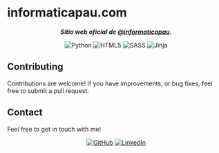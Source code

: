 # informaticapau.com

<div align="center">
  
***Sitio web oficial de [@informaticapau](<https://github.com/informaticapau>).***

![Python](https://img.shields.io/badge/Python-black?logo=python&logoColor=white&labelColor=grey&color=%233776AB)
![HTML5](https://img.shields.io/badge/HTML5-black?logo=html5&logoColor=white&labelColor=grey&color=%23E34F26)
![SASS](https://img.shields.io/badge/SASS-black?logo=sass&logoColor=white&labelColor=grey&color=%23CC6699)
![Jinja](https://img.shields.io/badge/Jinja-black?logo=jinja&logoColor=white&labelColor=grey&color=%23B41717)

</div>

## Contributing

Contributions are welcome! If you have improvements, or bug fixes, feel free to submit a pull request.

## Contact

Feel free to get in touch with me!

<div align="center">

[![GitHub](https://img.shields.io/badge/GitHub-%23181717?style=for-the-badge&logo=github&logoColor=%23181717&color=white)](<https://github.com/danielfeitopin>)
[![LinkedIn](https://img.shields.io/badge/LinkedIn-white?style=for-the-badge&logo=linkedin&logoColor=white&color=%230A66C2)](<https://www.linkedin.com/in/danielfeitopin/>)

</div>

